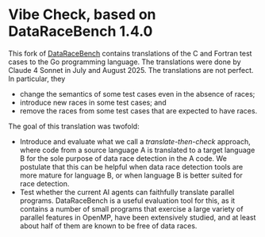 # Vibe Check, based on DataRaceBench 1.4.0

This fork of [DataRaceBench](https://github.com/LLNL/dataracebench)
contains translations of the C and Fortran test cases to the Go
programming language. The translations were done by Claude 4 Sonnet
in July and August 2025. The translations are not perfect.
In particular, they

 - change the semantics of some test cases even in the absence of races;
 - introduce new races in some test cases; and
 - remove the races from some test cases that are expected to have races.

The goal of this translation was twofold:

 - Introduce and evaluate what we call a *translate-then-check* approach,
   where code from a source language A is translated to a target language
   B for the sole purpose of data race detection in the A code. We
   postulate that this can be helpful when data race detection tools are
   more mature for language B, or when language B is better suited for race
   detection.
 - Test whether the current AI agents can faithfully translate parallel
   programs. DataRaceBench is a useful evaluation tool for this, as it
   contains a number of small programs that exercise a large variety of
   parallel features in OpenMP, have been extensively studied,
   and at least about half of them are known to be free of data races.
